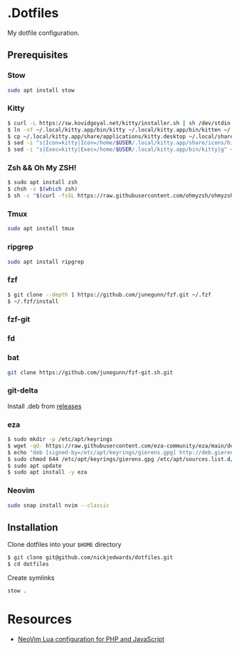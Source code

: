 # .Dotfiles

My dotfile configuration.

## Prerequisites

### Stow

```sh
sudo apt install stow
```

### Kitty

```sh
$ curl -L https://sw.kovidgoyal.net/kitty/installer.sh | sh /dev/stdin
$ ln -sf ~/.local/kitty.app/bin/kitty ~/.local/kitty.app/bin/kitten ~/.local/bin/
$ cp ~/.local/kitty.app/share/applications/kitty.desktop ~/.local/share/applications/
$ sed -i "s|Icon=kitty|Icon=/home/$USER/.local/kitty.app/share/icons/hicolor/256x256/apps/kitty.png|g" ~/.local/share/applications/kitty.desktop
$ sed -i "s|Exec=kitty|Exec=/home/$USER/.local/kitty.app/bin/kitty|g" ~/.local/share/applications/kitty.desktop
```

### Zsh && Oh My ZSH!

```sh
$ sudo apt install zsh
$ chsh -s $(which zsh)
$ sh -c "$(curl -fsSL https://raw.githubusercontent.com/ohmyzsh/ohmyzsh/master/tools/install.sh)"
```

### Tmux

```sh
sudo apt install tmux
```

### ripgrep

```sh
sudo apt install ripgrep
```

### fzf

```sh
$ git clone --depth 1 https://github.com/junegunn/fzf.git ~/.fzf
$ ~/.fzf/install
```

### fzf-git

### fd

### bat

```sh
git clone https://github.com/junegunn/fzf-git.sh.git
```

### git-delta

Install .deb from [releases](https://github.com/dandavison/delta/releases)

### eza

```sh
$ sudo mkdir -p /etc/apt/keyrings
$ wget -qO- https://raw.githubusercontent.com/eza-community/eza/main/deb.asc | sudo gpg --dearmor -o /etc/apt/keyrings/gierens.gpg
$ echo "deb [signed-by=/etc/apt/keyrings/gierens.gpg] http://deb.gierens.de stable main" | sudo tee /etc/apt/sources.list.d/gierens.list
$ sudo chmod 644 /etc/apt/keyrings/gierens.gpg /etc/apt/sources.list.d/gierens.list
$ sudo apt update
$ sudo apt install -y eza
```

### Neovim

```sh
sudo snap install nvim --classic
```

## Installation

Clone dotfiles into your `$HOME` directory

```sh
$ git clone git@github.com/nickjedwards/dotfiles.git
$ cd dotfiles
```

Create symlinks

```sh
stow .
```

# Resources

- [NeoVim Lua configuration for PHP and JavaScript](https://marioyepes.com/blog/neovim-ide-with-lua-for-web-development/)
